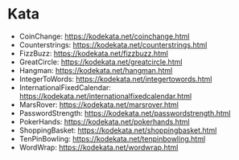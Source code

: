# Kata

- CoinChange: https://kodekata.net/coinchange.html
- Counterstrings: https://kodekata.net/counterstrings.html
- FizzBuzz: https://kodekata.net/fizzbuzz.html
- GreatCircle: https://kodekata.net/greatcircle.html
- Hangman: https://kodekata.net/hangman.html
- IntegerToWords: https://kodekata.net/integertowords.html
- InternationalFixedCalendar: https://kodekata.net/internationalfixedcalendar.html
- MarsRover: https://kodekata.net/marsrover.html
- PasswordStrength: https://kodekata.net/passwordstrength.html
- PokerHands: https://kodekata.net/pokerhands.html
- ShoppingBasket: https://kodekata.net/shoppingbasket.html
- TenPinBowling: https://kodekata.net/tenpinbowling.html
- WordWrap: https://kodekata.net/wordwrap.html
